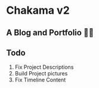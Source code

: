 # Chakama v2

## A Blog and Portfolio 🐱‍👤

## Todo

1. Fix Project Descriptions
2. Build Project pictures
3. Fix Timeline Content
